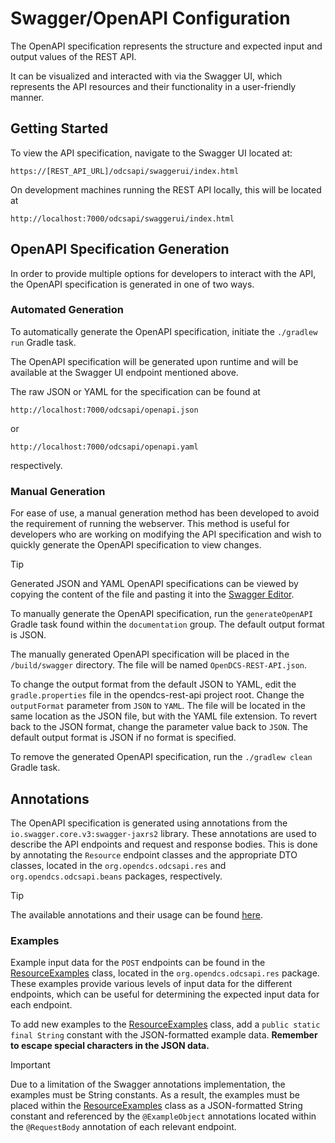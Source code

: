 # Swagger/OpenAPI Configuration

The OpenAPI specification represents the structure and expected input and output values of the
REST API.  

It can be visualized and interacted with via the Swagger UI, which represents the API
resources and their functionality in a user-friendly manner.

## Getting Started

To view the API specification, navigate to the Swagger UI located at:
```
https://[REST_API_URL]/odcsapi/swaggerui/index.html
```

On development machines running the REST API locally, this will be located at 
```
http://localhost:7000/odcsapi/swaggerui/index.html
```

## OpenAPI Specification Generation

In order to provide multiple options for developers to interact with the API,
the OpenAPI specification is generated in one of two ways.

### Automated Generation
To automatically generate the OpenAPI specification, initiate the `./gradlew run` Gradle task.

The OpenAPI specification will be generated upon runtime and will be available at the Swagger UI
endpoint mentioned above.

The raw JSON or YAML for the specification can be found at 
```
http://localhost:7000/odcsapi/openapi.json
```
or 
```
http://localhost:7000/odcsapi/openapi.yaml
```
respectively.

### Manual Generation

For ease of use, a manual generation method has been developed to avoid the requirement of running
the webserver. This method is useful for developers who are working on modifying the API specification and
wish to quickly generate the OpenAPI specification to view changes.

> [!TIP]
> Generated JSON and YAML OpenAPI specifications can be viewed by copying the content of the file and pasting it into the [Swagger Editor](https://editor.swagger.io/).

To manually generate the OpenAPI specification, run the `generateOpenAPI` Gradle task found within
the `documentation` group. The default output format is JSON.

The manually generated OpenAPI specification will be placed in the `/build/swagger` directory. The
file will be named `OpenDCS-REST-API.json`.

To change the output format from the default JSON to YAML, edit the `gradle.properties` file in the
opendcs-rest-api project root. Change the `outputFormat` parameter from
`JSON` to `YAML`. The file will be located in the same location as the JSON file, but with the YAML
file extension. To revert back to the JSON format, change the parameter value back to `JSON`.
The default output format is JSON if no format is specified.

To remove the generated OpenAPI specification, run the `./gradlew clean` Gradle task.

## Annotations

The OpenAPI specification is generated using annotations from the `io.swagger.core.v3:swagger-jaxrs2`
library. These annotations are used to describe the API endpoints and request and response bodies. 
This is done by annotating the `Resource` endpoint classes and the appropriate DTO classes, 
located in the `org.opendcs.odcsapi.res` and `org.opendcs.odcsapi.beans` packages, respectively.

> [!TIP] 
> The available annotations and their usage can be found [here](https://github.com/swagger-api/swagger-core/wiki/Swagger-2.X---Annotations).

### Examples

Example input data for the `POST` endpoints can be found in the
[ResourceExamples](../opendcs-rest-api/src/main/java/org/opendcs/odcsapi/res/ResourceExamples.java) 
class, located in the `org.opendcs.odcsapi.res` package. These examples provide various levels of 
input data for the different endpoints, which can be useful for determining the expected input data 
for each endpoint.

To add new examples to the [ResourceExamples](../opendcs-rest-api/src/main/java/org/opendcs/odcsapi/res/ResourceExamples.java) class,
add a `public static final String` constant with the JSON-formatted example data. 
**Remember to escape special characters in the JSON data.**

> [!IMPORTANT]  
> Due to a limitation of the Swagger annotations implementation, the examples must be String constants.
> As a result, the examples must be placed within the [ResourceExamples](../opendcs-rest-api/src/main/java/org/opendcs/odcsapi/res/ResourceExamples.java)
class as a JSON-formatted String constant and referenced by the `@ExampleObject` annotations located 
within the `@RequestBody` annotation of each relevant endpoint. 